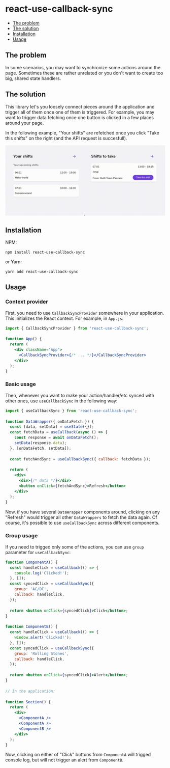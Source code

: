 # react-use-callback-sync

- [The problem](#the-problem)
- [The solution](#the-solution)
- [Installation](#installation)
- [Usage](#usage)

## The problem

In some scenarios, you may want to synchronize some actions around the page. Sometimes these are rather unrelated or you don't want to create too big, shared state handlers.

## The solution

This library let's you loosely connect pieces around the application and trigger all of them once one of them is triggered. For example, you may want to trigger data fetching once one button is clicked in a few places around your page.

In the following example, "Your shifts" are refetched once you click "Take this shifts" on the right (and the API request is succesfull).

![Synchronizing actions around the page](./callback-sync.gif)

## Installation

NPM:

```
npm install react-use-callback-sync
```

or Yarn:

```
yarn add react-use-callback-sync
```

## Usage

### Context provider

First, you need to use `CallbackSyncProvider` somewhere in your application. This initializes the React context. For example, in `App.js`:

```jsx
import { CallbackSyncProvider } from 'react-use-callback-sync';

function App() {
  return (
    <div className="App">
      <CallbackSyncProvider>{/* ... */}</CallbackSyncProvider>
    </div>
  );
}
```

### Basic usage

Then, whenever you want to make your action/handler/etc synced with other ones, use `useCallbackSync` in the following way:

```jsx
import { useCallbackSync } from 'react-use-callback-sync';

function DataWrapper({ onDataFetch }) {
  const [data, setData] = useState({});
  const fetchData = useCallback(async () => {
    const response = await onDataFetch();
    setData(response.data);
  }, [onDataFetch, setData]);

  const fetchAndSync = useCallbackSync({ callback: fetchData });

  return (
    <div>
      <div>{/* data */}</div>
      <button onClick={fetchAndSync}>Refresh</button>
    </div>
  );
}
```

Now, if you have several `DataWrapper` components around, clicking on any "Refresh" would trigger all other `DataWrappers` to fetch the data again. Of course, it's possible to use `useCallbackSync` across different components.

### Group usage

If you need to trigged only some of the actions, you can use `group` parameter for `useCallbackSync`:

```jsx
function ComponentA() {
  const handleClick = useCallback(() => {
    console.log('Clicked!');
  }, []);
  const syncedClick = useCallbackSync({
    group: 'AC/DC',
    callback: handleClick,
  });

  return <button onClick={syncedClick}>Click</button>;
}

function ComponentB() {
  const handleClick = useCallback(() => {
    window.alert('Clicked!');
  }, []);
  const syncedClick = useCallbackSync({
    group: 'Rolling Stones',
    callback: handleClick,
  });

  return <button onClick={syncedClick}>Alert</button>;
}

// In the application:

function Section() {
  return (
    <div>
      <ComponentA />
      <ComponentA />
      <ComponentB />
    </div>
  );
}
```

Now, clicking on either of "Click" buttons from `ComponentA` will trigged console log, but will not trigger an alert from `ComponentB`.
